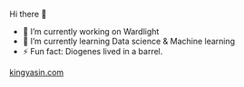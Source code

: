Hi there 👋


- 🔭 I’m currently working on Wardlight 
- 🌱 I’m currently learning Data science & Machine learning
- ⚡ Fun fact: Diogenes lived in a barrel. 

[kingyasin.com](http://kingyasin.com)

